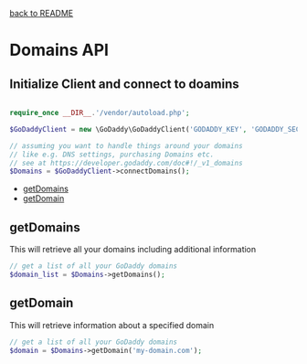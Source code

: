 [back to README](README.md)

# Domains API

## Initialize Client and connect to doamins
```php

require_once __DIR__.'/vendor/autoload.php';

$GoDaddyClient = new \GoDaddy\GoDaddyClient('GODADDY_KEY', 'GODADDY_SECRET');

// assuming you want to handle things around your domains
// like e.g. DNS settings, purchasing Domains etc.
// see at https://developer.godaddy.com/doc#!/_v1_domains
$Domains = $GoDaddyClient->connectDomains();
```

* [getDomains](#getDomains)
* [getDomain](#getDomain)


## getDomains
This will retrieve all your domains including additional information
```php
// get a list of all your GoDaddy domains
$domain_list = $Domains->getDomains();
```

## getDomain
This will retrieve information about a specified domain
```php
// get a list of all your GoDaddy domains
$domain = $Domains->getDomain('my-domain.com');
```